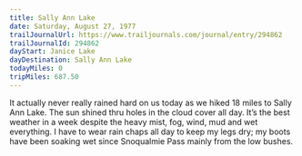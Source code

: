 ```yaml
---
title: Sally Ann Lake
date: Saturday, August 27, 1977
trailJournalUrl: https://www.trailjournals.com/journal/entry/294862
trailJournalId: 294862
dayStart: Janice Lake
dayDestination: Sally Ann Lake
todayMiles: 0
tripMiles: 687.50
---
```

It actually never really rained hard on us today as we hiked 18 miles to Sally Ann Lake. The sun shined thru holes in the cloud cover all day. It’s the best weather in a week despite the heavy mist, fog, wind, mud and wet everything. I have to wear rain chaps all day to keep my legs dry; my boots have been soaking wet since Snoqualmie Pass mainly from the low bushes.
